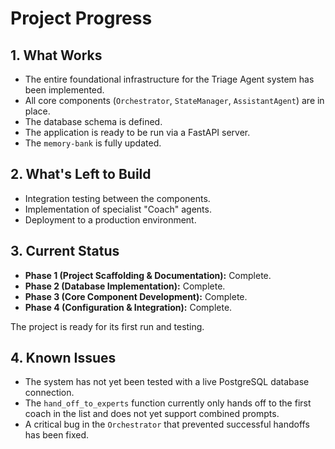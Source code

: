 # Project Progress

## 1. What Works

- The entire foundational infrastructure for the Triage Agent system has been implemented.
- All core components (`Orchestrator`, `StateManager`, `AssistantAgent`) are in place.
- The database schema is defined.
- The application is ready to be run via a FastAPI server.
- The `memory-bank` is fully updated.

## 2. What's Left to Build

- Integration testing between the components.
- Implementation of specialist "Coach" agents.
- Deployment to a production environment.

## 3. Current Status

- **Phase 1 (Project Scaffolding & Documentation):** Complete.
- **Phase 2 (Database Implementation):** Complete.
- **Phase 3 (Core Component Development):** Complete.
- **Phase 4 (Configuration & Integration):** Complete.

The project is ready for its first run and testing.

## 4. Known Issues

- The system has not yet been tested with a live PostgreSQL database connection.
- The `hand_off_to_experts` function currently only hands off to the first coach in the list and does not yet support combined prompts.
- A critical bug in the `Orchestrator` that prevented successful handoffs has been fixed.
